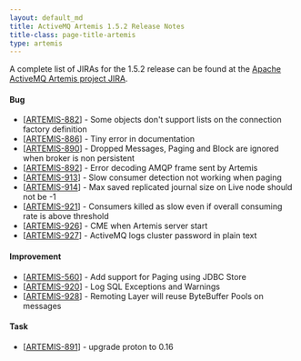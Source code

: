 ```yaml
--- 
layout: default_md
title: ActiveMQ Artemis 1.5.2 Release Notes
title-class: page-title-artemis
type: artemis
---
```


A complete list of JIRAs for the 1.5.2 release can be found at the [Apache ActiveMQ Artemis project JIRA](https://issues.apache.org/jira/secure/ReleaseNote.jspa?projectId=12315920&version=12338833).

#### Bug

* \[[ARTEMIS-882](https://issues.apache.org/jira/browse/ARTEMIS-882)\] - Some objects don't support lists on the connection factory definition
* \[[ARTEMIS-886](https://issues.apache.org/jira/browse/ARTEMIS-886)\] - Tiny error in documentation
* \[[ARTEMIS-890](https://issues.apache.org/jira/browse/ARTEMIS-890)\] - Dropped Messages, Paging and Block are ignored when broker is non persistent
* \[[ARTEMIS-892](https://issues.apache.org/jira/browse/ARTEMIS-892)\] - Error decoding AMQP frame sent by Artemis
* \[[ARTEMIS-913](https://issues.apache.org/jira/browse/ARTEMIS-913)\] - Slow consumer detection not working when paging
* \[[ARTEMIS-914](https://issues.apache.org/jira/browse/ARTEMIS-914)\] - Max saved replicated journal size on Live node should not be -1
* \[[ARTEMIS-921](https://issues.apache.org/jira/browse/ARTEMIS-921)\] - Consumers killed as slow even if overall consuming rate is above threshold
* \[[ARTEMIS-926](https://issues.apache.org/jira/browse/ARTEMIS-926)\] - CME when Artemis server start
* \[[ARTEMIS-927](https://issues.apache.org/jira/browse/ARTEMIS-927)\] - ActiveMQ logs cluster password in plain text

#### Improvement

* \[[ARTEMIS-560](https://issues.apache.org/jira/browse/ARTEMIS-560)\] - Add support for Paging using JDBC Store
* \[[ARTEMIS-920](https://issues.apache.org/jira/browse/ARTEMIS-920)\] - Log SQL Exceptions and Warnings
* \[[ARTEMIS-928](https://issues.apache.org/jira/browse/ARTEMIS-928)\] - Remoting Layer will reuse ByteBuffer Pools on messages

#### Task

* \[[ARTEMIS-891](https://issues.apache.org/jira/browse/ARTEMIS-891)\] - upgrade proton to 0.16
